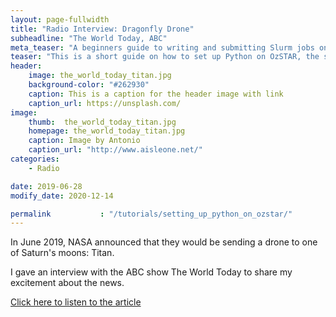 ```yaml
---
layout: page-fullwidth
title: "Radio Interview: Dragonfly Drone"
subheadline: "The World Today, ABC"
meta_teaser: "A beginners guide to writing and submitting Slurm jobs on the OzSTAR supercomputer."
teaser: "This is a short guide on how to set up Python on OzSTAR, the supercomputer located at the Swinburne University of Technology. This will guide you through setting up Conda enviroments and some of the pitfalls you may encounter along the way." 
header:
    image: the_world_today_titan.jpg
    background-color: "#262930"
    caption: This is a caption for the header image with link
    caption_url: https://unsplash.com/
image:
    thumb:  the_world_today_titan.jpg
    homepage: the_world_today_titan.jpg
    caption: Image by Antonio
    caption_url: "http://www.aisleone.net/"
categories:
    - Radio

date: 2019-06-28
modify_date: 2020-12-14

permalink           : "/tutorials/setting_up_python_on_ozstar/"
---
```





In June 2019, NASA announced that they would be sending a drone to one of Saturn's moons: Titan.  

I gave an interview with the ABC show The World Today to share my excitement about the news. 

<a href="https://www.abc.net.au/radio/programs/worldtoday/nasa-dragonfly-drone-to-land-on-saturns-moon-titan-in-2034/11260122">Click here to listen to the article<a>




